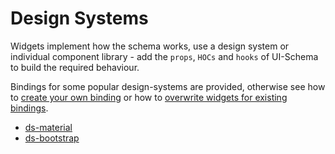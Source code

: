 # Design Systems

Widgets implement how the schema works, use a design system or individual component library - add the `props`, `HOCs` and `hooks` of UI-Schema to build the required behaviour.

Bindings for some popular design-systems are provided, otherwise see how to [create your own binding](/docs/widgets#create-design-system-binding) or how to [overwrite widgets for existing bindings](/docs/widgets#adding--overwriting-widgets).

- [ds-material](/docs/ds-material/introduction)
- [ds-bootstrap](/docs/ds-bootstrap/introduction)
